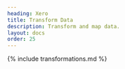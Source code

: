 ```yaml
---
heading: Xero
title: Transform Data
description: Transform and map data.
layout: docs
order: 25
---
```


{% include transformations.md %}
